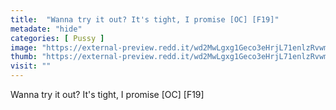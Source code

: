 ```yaml
---
title:  "Wanna try it out? It's tight, I promise [OC] [F19]"
metadate: "hide"
categories: [ Pussy ]
image: "https://external-preview.redd.it/wd2MwLgxg1Geco3eHrjL71enlzRvwmzlxz5pxz01JQg.jpg?auto=webp&s=7a825dedc1438319ac4873f027b428cb68de24a0"
thumb: "https://external-preview.redd.it/wd2MwLgxg1Geco3eHrjL71enlzRvwmzlxz5pxz01JQg.jpg?width=1080&crop=smart&auto=webp&s=163d8e656e559a554d3f6019a58c9c76c81709d0"
visit: ""
---
```

Wanna try it out? It's tight, I promise [OC] [F19]

